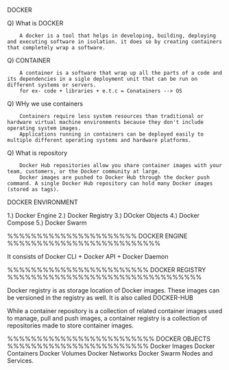DOCKER

Q) What is DOCKER

		A docker is a tool that helps in developing, building, deploying and executing software in isolation. it does so by creating containers that completely wrap a software.

Q)  CONTAINER

		A container is a software that wrap up all the parts of a code and its dependencies in a sigle deployment unit that can be run on different systems or servers.
		for ex- code + libraries + e.t.c = Conatainers --> OS
			
Q)  WHy we use containers

		Containers require less system resources than traditional or hardware virtual machine environments because they don't include operating system images. 
		Applications running in containers can be deployed easily to multiple different operating systems and hardware platforms.

Q) What is repository

		Docker Hub repositories allow you share container images with your team, customers, or the Docker community at large.
		Docker images are pushed to Docker Hub through the docker push command. A single Docker Hub repository can hold many Docker images (stored as tags).


 DOCKER ENVIRONMENT  

1.) Docker Engine
2.) Docker Registry
3.) DOcker Objects
4.) Docker Compose
5.) Docker Swarm

%%%%%%%%%%%%%%%%%%%%%%   DOCKER ENGINE   %%%%%%%%%%%%%%%%%%%%%%%%%%
								
It consists of
Docker CLI
+ 
Docker API
+ 
Docker Daemon

%%%%%%%%%%%%%%%%%%%%%%%%    DOCKER REGISTRY     %%%%%%%%%%%%%%%%%%%%%%%%%%%%%%%%%  

Docker registry is as storage location of Docker images. These images can be versioned in the registry as well.
It is also called DOCKER-HUB

While a container repository is a collection of related container images used to manage, pull and push images, a container registry is a collection of repositories
made to store container images.

%%%%%%%%%%%%%%%%%%%%%%%%%   DOCKER OBJECTS   %%%%%%%%%%%%%%%%%%%%%%%%
Docker Images
Docker Containers
Docker Volumes
Docker Networks
Docker Swarm Nodes and Services.
